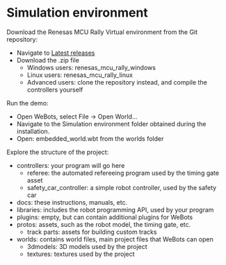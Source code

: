 # Simulation environment

Download the Renesas MCU Rally Virtual environment from the Git repository:

- Navigate to [Latest releases](https://github.com/ul-lakos/renesas_mcu_rally/releases/)
- Download the .zip file
    - Windows users: renesas_mcu_rally_windows
    - Linux users: renesas_mcu_rally_linux
    - Advanced users: clone the repository instead, and compile the controllers yourself

Run the demo:

- Open WeBots, select File -> Open World...
- Navigate to the Simulation environment folder obtained during the installation.
- Open: embedded_world.wbt from the worlds folder

Explore the structure of the project:

- controllers: your program will go here
    - referee: the automated refereeing program used by the timing gate asset
    - safety_car_controller: a simple robot controller, used by the safety car
- docs: these instructions, manuals, etc.
- libraries: includes the robot programming API, used by your program
- plugins: empty, but can contain additional plugins for WeBots
- protos: assets, such as the robot model, the timing gate, etc.
    - track parts: assets for building custom tracks
- worlds: contains world files, main project files that WeBots can open
    - 3dmodels: 3D models used by the project
    - textures: textures used by the project

